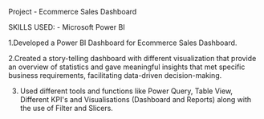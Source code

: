 Project - Ecommerce Sales Dashboard

SKILLS USED: - Microsoft Power BI 

1.Developed a Power BI Dashboard for Ecommerce Sales Dashboard.

2.Created a story-telling dashboard with different visualization that provide an overview of statistics and gave meaningful insights that met specific business requirements, facilitating data-driven decision-making.

3. Used different tools and functions like Power Query, Table View, Different KPI's and Visualisations (Dashboard and Reports) along with the use of Filter and Slicers.

